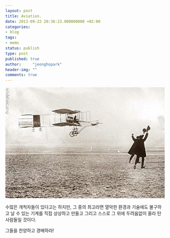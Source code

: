 ```yaml
---
layout: post
title: Aviation.
date: 2013-09-22 20:36:23.000000000 +02:00
categories:
- blog
tags:
- memo
status: publish
type: post
published: true
author:     "jeonghopark"
header-img: ""
comments: true
---
```

![/assets/images/20130922-213611.jpg](/assets/images/20130922-213611.jpg)

수많은 개척자들이 있다고는 하지만,
그 중의 최고라면 열악한 환경과 기술에도 불구하고 날 수 있는 기계를 직접 상상하고 만들고
그리고 스스로 그 위에 두려움없이 올라 탄 사람들일 것이다.

그들을 찬양하고 경배하라!
